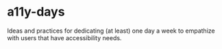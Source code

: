 # a11y-days
Ideas and practices for dedicating (at least) one day a week to empathize with users that have accessibility needs.
